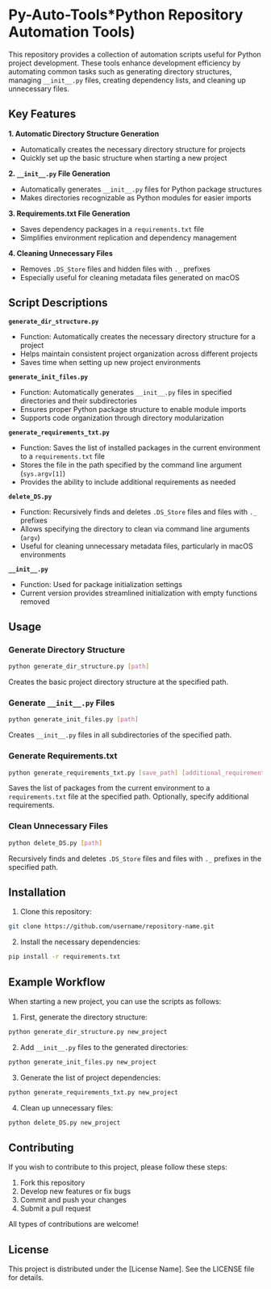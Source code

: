 # Py-Auto-Tools*Python Repository Automation Tools)

This repository provides a collection of automation scripts useful for Python project development. These tools enhance development efficiency by automating common tasks such as generating directory structures, managing `__init__.py` files, creating dependency lists, and cleaning up unnecessary files.

## Key Features

**1. Automatic Directory Structure Generation**
- Automatically creates the necessary directory structure for projects
- Quickly set up the basic structure when starting a new project

**2. `__init__.py` File Generation**
- Automatically generates `__init__.py` files for Python package structures
- Makes directories recognizable as Python modules for easier imports

**3. Requirements.txt File Generation**
- Saves dependency packages in a `requirements.txt` file
- Simplifies environment replication and dependency management

**4. Cleaning Unnecessary Files**
- Removes `.DS_Store` files and hidden files with `._` prefixes
- Especially useful for cleaning metadata files generated on macOS

## Script Descriptions

**`generate_dir_structure.py`**
- Function: Automatically creates the necessary directory structure for a project
- Helps maintain consistent project organization across different projects
- Saves time when setting up new project environments

**`generate_init_files.py`**
- Function: Automatically generates `__init__.py` files in specified directories and their subdirectories
- Ensures proper Python package structure to enable module imports
- Supports code organization through directory modularization

**`generate_requirements_txt.py`**
- Function: Saves the list of installed packages in the current environment to a `requirements.txt` file
- Stores the file in the path specified by the command line argument (`sys.argv[1]`)
- Provides the ability to include additional requirements as needed

**`delete_DS.py`**
- Function: Recursively finds and deletes `.DS_Store` files and files with `._` prefixes
- Allows specifying the directory to clean via command line arguments (`argv`)
- Useful for cleaning unnecessary metadata files, particularly in macOS environments

**`__init__.py`**
- Function: Used for package initialization settings
- Current version provides streamlined initialization with empty functions removed

## Usage

### Generate Directory Structure

```bash
python generate_dir_structure.py [path]
```

Creates the basic project directory structure at the specified path.

### Generate `__init__.py` Files

```bash
python generate_init_files.py [path]
```

Creates `__init__.py` files in all subdirectories of the specified path.

### Generate Requirements.txt

```bash
python generate_requirements_txt.py [save_path] [additional_requirements]
```

Saves the list of packages from the current environment to a `requirements.txt` file at the specified path. Optionally, specify additional requirements.

### Clean Unnecessary Files

```bash
python delete_DS.py [path]
```

Recursively finds and deletes `.DS_Store` files and files with `._` prefixes in the specified path.

## Installation

1. Clone this repository:
```bash
git clone https://github.com/username/repository-name.git
```

2. Install the necessary dependencies:
```bash
pip install -r requirements.txt
```

## Example Workflow

When starting a new project, you can use the scripts as follows:

1. First, generate the directory structure:
```bash
python generate_dir_structure.py new_project
```

2. Add `__init__.py` files to the generated directories:
```bash
python generate_init_files.py new_project
```

3. Generate the list of project dependencies:
```bash
python generate_requirements_txt.py new_project
```

4. Clean up unnecessary files:
```bash
python delete_DS.py new_project
```

## Contributing

If you wish to contribute to this project, please follow these steps:

1. Fork this repository
2. Develop new features or fix bugs
3. Commit and push your changes
4. Submit a pull request

All types of contributions are welcome!

## License

This project is distributed under the [License Name]. See the LICENSE file for details.
